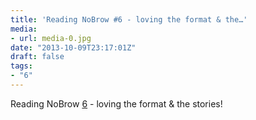 ```yaml
---
title: 'Reading NoBrow #6 - loving the format & the…'
media:
- url: media-0.jpg
date: "2013-10-09T23:17:01Z"
draft: false
tags:
- "6"
---
```

Reading NoBrow [6](/tags/6) - loving the format & the stories\!
